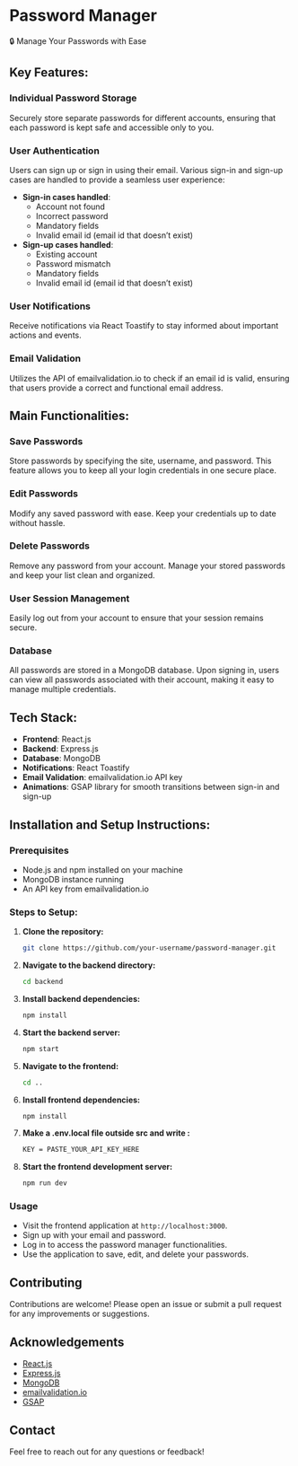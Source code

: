 # Password Manager

🔒 Manage Your Passwords with Ease

## Key Features:

### Individual Password Storage
Securely store separate passwords for different accounts, ensuring that each password is kept safe and accessible only to you.

### User Authentication
Users can sign up or sign in using their email. Various sign-in and sign-up cases are handled to provide a seamless user experience:
- **Sign-in cases handled**:
  - Account not found
  - Incorrect password
  - Mandatory fields
  - Invalid email id (email id that doesn’t exist)
- **Sign-up cases handled**:
  - Existing account
  - Password mismatch
  - Mandatory fields
  - Invalid email id (email id that doesn’t exist)

### User Notifications
Receive notifications via React Toastify to stay informed about important actions and events.

### Email Validation
Utilizes the API of emailvalidation.io to check if an email id is valid, ensuring that users provide a correct and functional email address.

## Main Functionalities:

### Save Passwords
Store passwords by specifying the site, username, and password. This feature allows you to keep all your login credentials in one secure place.

### Edit Passwords
Modify any saved password with ease. Keep your credentials up to date without hassle.

### Delete Passwords
Remove any password from your account. Manage your stored passwords and keep your list clean and organized.

### User Session Management
Easily log out from your account to ensure that your session remains secure.

### Database
All passwords are stored in a MongoDB database. Upon signing in, users can view all passwords associated with their account, making it easy to manage multiple credentials.

## Tech Stack:

- **Frontend**: React.js
- **Backend**: Express.js
- **Database**: MongoDB
- **Notifications**: React Toastify
- **Email Validation**: emailvalidation.io API key
- **Animations**: GSAP library for smooth transitions between sign-in and sign-up

## Installation and Setup Instructions:

### Prerequisites
- Node.js and npm installed on your machine
- MongoDB instance running
- An API key from emailvalidation.io

### Steps to Setup:

1. **Clone the repository:**
   ```bash
   git clone https://github.com/your-username/password-manager.git
2. **Navigate to the backend directory:**
   ```bash
   cd backend
3. **Install backend dependencies:**
   ```bash
   npm install
4. **Start the backend server:**
   ```bash
   npm start
5. **Navigate to the frontend:**
   ```bash
   cd ..
6. **Install frontend dependencies:**
   ```bash
   npm install
7. **Make a .env.local file outside src and write :**
   ```bash
   KEY = PASTE_YOUR_API_KEY_HERE
8. **Start the frontend development server:**
   ```bash
   npm run dev
### Usage

* Visit the frontend application at `http://localhost:3000`.
* Sign up with your email and password.
* Log in to access the password manager functionalities.
* Use the application to save, edit, and delete your passwords.

## Contributing

Contributions are welcome! Please open an issue or submit a pull request for any improvements or suggestions.

## Acknowledgements

* [React.js](https://reactjs.org/)
* [Express.js](https://expressjs.com/)
* [MongoDB](https://www.mongodb.com/)
* [emailvalidation.io](https://www.emailvalidation.io/)
* [GSAP](https://greensock.com/gsap/)

## Contact

Feel free to reach out for any questions or feedback!
